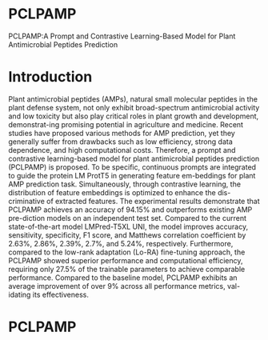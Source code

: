 # PCLPAMP
PCLPAMP:A Prompt and Contrastive Learning-Based Model for Plant Antimicrobial Peptides Prediction
# Introduction
Plant antimicrobial peptides (AMPs), natural small molecular peptides in the plant defense system, not only exhibit broad-spectrum antimicrobial activity and low toxicity but also play critical roles in plant growth and development, demonstrat-ing promising potential in agriculture and medicine. Recent studies have proposed various methods for AMP prediction, yet they generally suffer from drawbacks such as low efficiency, strong data dependence, and high computational costs. Therefore, a prompt and contrastive learning-based model for plant antimicrobial peptides prediction (PCLPAMP) is proposed. To be specific, continuous prompts are integrated to guide the protein LM ProtT5 in generating feature em-beddings for plant AMP prediction task. Simultaneously, through contrastive learning, the distribution of feature embeddings is optimized to enhance the dis-criminative of extracted features. The experimental results demonstrate that PCLPAMP achieves an accuracy of 94.15% and outperforms existing AMP pre-diction models on an independent test set. Compared to the current state-of-the-art model LMPred-T5XL UNI, the model improves accuracy, sensitivity, specificity, F1 score, and Matthews correlation coefficient by 2.63%, 2.86%, 2.39%, 2.7%, and 5.24%, respectively. Furthermore, compared to the low-rank adaptation (Lo-RA) fine-tuning approach, the PCLPAMP showed superior performance and computational efficiency, requiring only 27.5% of the trainable parameters to achieve comparable performance. Compared to the baseline model, PCLPAMP exhibits an average improvement of over 9% across all performance metrics, val-idating its effectiveness.
# PCLPAMP
